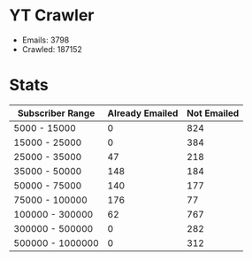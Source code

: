 # YT Crawler
- Emails: 3798
- Crawled: 187152

# Stats
| Subscriber Range  | Already Emailed | Not Emailed |
|-------|-------|-------|
| 5000 - 15000 | 0 | 824 |
| 15000 - 25000 | 0 | 384 |
| 25000 - 35000 | 47 | 218 |
| 35000 - 50000 | 148 | 184 |
| 50000 - 75000 | 140 | 177 |
| 75000 - 100000 | 176 | 77 |
| 100000 - 300000 | 62 | 767 |
| 300000 - 500000 | 0 | 282 |
| 500000 - 1000000 | 0 | 312 |
